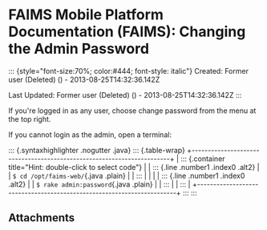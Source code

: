 FAIMS Mobile Platform Documentation (FAIMS): Changing the Admin Password
========================================================================

::: {style="font-size:70%; color:#444; font-style: italic"}
Created: Former user (Deleted) () - 2013-08-25T14:32:36.142Z

Last Updated: Former user (Deleted) () - 2013-08-25T14:32:36.142Z
:::

<div>

If you\'re logged in as any user, choose change password from the menu
at the top right.

If you cannot login as the admin, open a terminal:

::: {.syntaxhighlighter .nogutter .java}
::: {.table-wrap}
+-----------------------------------------------------------------------+
| ::: {.container title="Hint: double-click to select code"}            |
| ::: {.line .number1 .index0 .alt2}                                    |
| `$ cd /opt/faims-web/`{.java .plain}                                  |
| :::                                                                   |
|                                                                       |
| ::: {.line .number1 .index0 .alt2}                                    |
| `$ rake admin:password`{.java .plain}                                 |
| :::                                                                   |
| :::                                                                   |
+-----------------------------------------------------------------------+
:::
:::

</div>

Attachments
-----------
